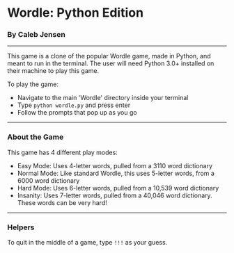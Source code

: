 # Wordle: Python Edition
### By Caleb Jensen

-----------------------

This game is a clone of the popular Wordle game, made in Python, and meant to run in the terminal. The user will need
Python 3.0+ installed on their machine to play this game.

To play the game:
  * Navigate to the main 'Wordle' directory inside your terminal
  * Type `python wordle.py` and press enter
  * Follow the prompts that pop up as you go

-----------------------

### About the Game
This game has 4 different play modes:
  * Easy Mode: Uses 4-letter words, pulled from a 3110 word dictionary
  * Normal Mode: Like standard Wordle, this uses 5-letter words, from a 6000 word dictionary
  * Hard Mode: Uses 6-letter words, pulled from a 10,539 word dictionary
  * Insanity: Uses 7-letter words, pulled from a 40,046 word dictionary. These words can be very hard!

------------------------

### Helpers
To quit in the middle of a game, type `!!!` as your guess.